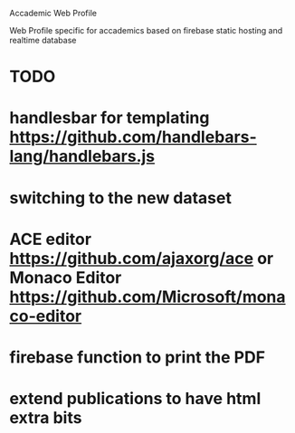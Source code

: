 Accademic Web Profile 

Web Profile specific for accademics  based on firebase static hosting and realtime database


# TODO 
# handlesbar for templating https://github.com/handlebars-lang/handlebars.js
# switching to the new dataset 
# ACE editor  https://github.com/ajaxorg/ace or Monaco Editor https://github.com/Microsoft/monaco-editor 
# firebase function to print the PDF 
# extend publications to have html extra bits 
